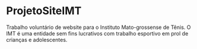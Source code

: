 # ProjetoSiteIMT
 Trabalho voluntário de website para o Instituto Mato-grossense de Tênis. O IMT é uma entidade sem fins lucrativos com trabalho esportivo em prol de crianças e adolescentes.
